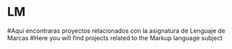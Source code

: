 # LM
#Aqui encontraras proyectos relacionados con la asignatura de Lenguaje de Marcas
#Here you will find projects related to the Markup language subject
